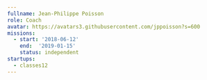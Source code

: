```yaml
---
fullname: Jean-Philippe Poisson
role: Coach
avatar: https://avatars3.githubusercontent.com/jppoisson?s=600
missions:
  - start: '2018-06-12'
    end:  '2019-01-15'
    status: independent
startups:
  - classes12
---
```

